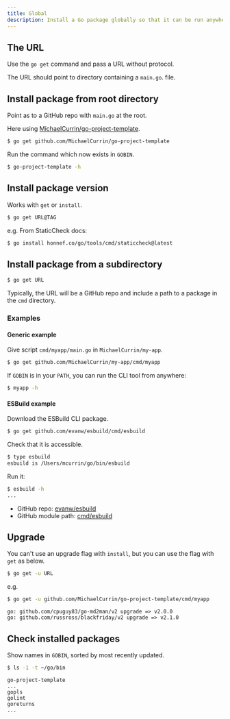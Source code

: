 ```yaml
---
title: Global
description: Install a Go package globally so that it can be run anywhere as a CLI tool
---
```



## The URL

Use the `go get` command and pass a URL without protocol.

The URL should point to directory containing a `main.go`. file.


## Install package from root directory

Point as to a GitHub repo with `main.go` at the root. 

Here using [MichaelCurrin/go-project-template](https://github.com/MichaelCurrin/go-project-template).

```sh
$ go get github.com/MichaelCurrin/go-project-template
```

Run the command which now exists in `GOBIN`.

```sh
$ go-project-template -h
```


## Install package version

Works with `get` or `install`.

```sh
$ go get URL@TAG
```

e.g. From StaticCheck docs:

```sh
$ go install honnef.co/go/tools/cmd/staticcheck@latest
```


## Install package from a subdirectory

```sh
$ go get URL
```

Typically, the URL will be a GitHub repo and include a path to a package in the `cmd` directory.

### Examples

#### Generic example

Give script `cmd/myapp/main.go` in `MichaelCurrin/my-app`.

```sh
$ go get github.com/MichaelCurrin/my-app/cmd/myapp
```

If `GOBIN` is in your `PATH`, you can run the CLI tool from anywhere:

```sh
$ myapp -h
```

#### ESBuild example

Download the ESBuild CLI package.

```sh
$ go get github.com/evanw/esbuild/cmd/esbuild
```

Check that it is accessible.

```sh
$ type esbuild
esbuild is /Users/mcurrin/go/bin/esbuild
```

Run it:

```sh
$ esbuild -h
...
```

- GitHub repo: [evanw/esbuild](https://github.com/evanw/esbuild)
- GitHub module path: [cmd/esbuild](https://github.com/evanw/esbuild/tree/master/cmd/esbuild)


## Upgrade

You can't use an upgrade flag with `install`, but you can use the flag with `get` as below.

```sh
$ go get -u URL
```

e.g.

```sh
$ go get -u github.com/MichaelCurrin/go-project-template/cmd/myapp    
```
```
go: github.com/cpuguy83/go-md2man/v2 upgrade => v2.0.0
go: github.com/russross/blackfriday/v2 upgrade => v2.1.0
```


## Check installed packages

Show names in `GOBIN`, sorted by most recently updated.

```sh
$ ls -1 -t ~/go/bin
```
```
go-project-template
...
gopls
golint
goreturns
...
```
